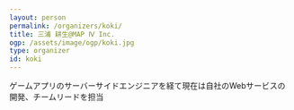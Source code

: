 ```yaml
---
layout: person
permalink: /organizers/koki/
title: 三浦 耕生@MAP Ⅳ Inc.
ogp: /assets/image/ogp/koki.jpg
type: organizer
id: koki
---
```

ゲームアプリのサーバーサイドエンジニアを経て現在は自社のWebサービスの開発、チームリードを担当
